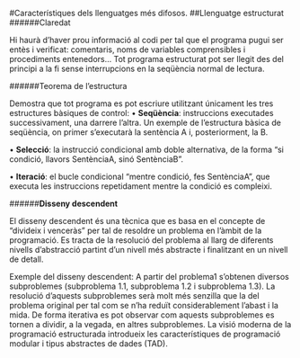 #Característiques dels llenguatges més difosos.
##Llenguatge estructurat
######Claredat 

Hi haurà d’haver prou informació al codi per tal que el programa pugui ser entès i verificat: comentaris, noms de variables comprensibles i procediments entenedors... Tot programa estructurat pot ser llegit des del principi a la fi sense interrupcions en la seqüència normal de lectura. 

######Teorema de l’estructura 

Demostra que tot programa es pot escriure utilitzant únicament les tres estructures bàsiques de control: 
• **Seqüència**: instruccions executades successivament, una darrere l’altra. Un exemple de l’estructura bàsica de seqüència, on primer s’executarà la sentència A i, posteriorment, la B. 

• **Selecció**: la instrucció condicional amb doble alternativa, de la forma “si condició, llavors SentènciaA, sinó SentènciaB”.

• **Iteració**: el bucle condicional “mentre condició, fes SentènciaA”, que executa les instruccions repetidament mentre la condició es compleixi.

######**Disseny descendent** 

El disseny descendent és una tècnica que es basa en el concepte de “divideix i venceràs” per tal de resoldre un problema en l’àmbit de la programació. Es tracta de la resolució del problema al llarg de diferents nivells d’abstracció partint d’un nivell més abstracte i finalitzant en un nivell de detall. 

Exemple del disseny descendent: A partir del problema1 s’obtenen diversos subproblemes (subproblema 1.1, subproblema 1.2 i subproblema 1.3). La resolució d’aquests subproblemes serà molt més senzilla que la del problema original per tal com se n’ha reduït considerablement l’abast i la mida. De forma iterativa es pot observar com aquests subproblemes es tornen a dividir, a la vegada, en altres subproblemes.
La visió moderna de la programació estructurada introdueix les característiques de programació modular i tipus abstractes de dades (TAD).
